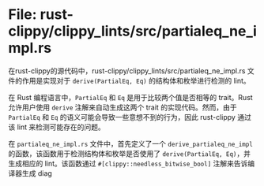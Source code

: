 # File: rust-clippy/clippy_lints/src/partialeq_ne_impl.rs

在rust-clippy的源代码中，rust-clippy/clippy_lints/src/partialeq_ne_impl.rs 文件的作用是实现对于 `derive(PartialEq, Eq)` 的结构体和枚举进行检测的 lint。

在 Rust 编程语言中，`PartialEq` 和 `Eq` 是用于比较两个值是否相等的 trait。Rust 允许用户使用 `derive` 注解来自动生成这两个 trait 的实现代码。然而，由于 `PartialEq` 和 `Eq` 的语义可能会导致一些意想不到的行为，因此 rust-clippy 通过该 lint 来检测可能存在的问题。

在 `partialeq_ne_impl.rs` 文件中，首先定义了一个 `derive_partialeq_ne_impl` 的函数，该函数用于检测结构体和枚举是否使用了 `derive(PartialEq, Eq)`，并生成相应的 lint。该函数通过 `#[clippy::needless_bitwise_bool]` 注解来告诉编译器生成 diag


